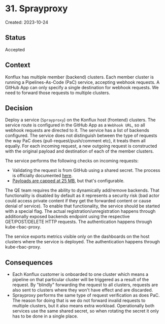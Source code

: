 # 31. Sprayproxy

Created: 2023-10-24

## Status

Accepted

## Context

Konflux has multiple member (backend) clusters. Each member cluster is running a Pipelines-As-Code (PaC) service, accepting webhook requests. A GitHub App can only specify a single destination for webhook requests. We need to forward those requests to multiple clusters.

## Decision

Deploy a service (`Sprayproxy`) on the Konflux host (frontend) clusters. The service route is configured in the GitHub App as a `Webhook URL`, so all webhook requests are directed to it. The service has a list of backends configured. The service does not distinguish between the type of requests the way PaC does (pull-request/push/comment etc), it treats them all equally. For each incoming request, a new outgoing request is constructed with the original payload and destination of each of the member clusters.

The service performs the following checks on incoming requests:

- Validating the request is from GitHub using a shared secret. The process is officially documented [here](https://docs.github.com/en/webhooks/using-webhooks/validating-webhook-deliveries).
- [Payloads are capped at 25 MB](https://docs.github.com/en/webhooks/webhook-events-and-payloads#payload-cap), but that's configurable.

The QE team requires the ability to dynamically add/remove backends. That functionality is disabled by default as it represents a security risk (bad actor could access private content if they get the forwarded content or cause denial of service). To enable that functionality, the service should be started with a special flag. The actual registration/unregistration happens through additionally exposed backends endpoint using the respective GET/POST/DELETE HTTP requests. The authentication happens through kube-rbac-proxy.

The service exports metrics visible only on the dashboards on the host clusters where the service is deployed. The authentication happens through kube-rbac-proxy.

## Consequences

- Each Konflux customer is onboarded to one cluster which means a pipeline on that particular cluster will be triggered as a result of the request. By "blindly" forwarding the request to all clusters, requests are also sent to clusters where they won't have effect and are discarded.
- Sprayproxy performs the same type of request verification as does PaC. The reason for doing that is we do not forward invalid requests to multiple clusters, but it also means extra workload. Operationally both services use the same shared secret, so when rotating the secret it only has to be done in a single place.
